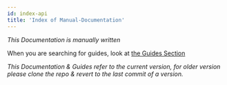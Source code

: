 ```yaml
---
id: index-api
title: 'Index of Manual-Documentation'
---
```


*This Documentation is manually written*

When you are searching for guides, look at [the Guides Section](../guides/quick-start-guide.md)

*This Documentation & Guides refer to the current version, for older version please clone the repo & revert to the last commit of a version.*
